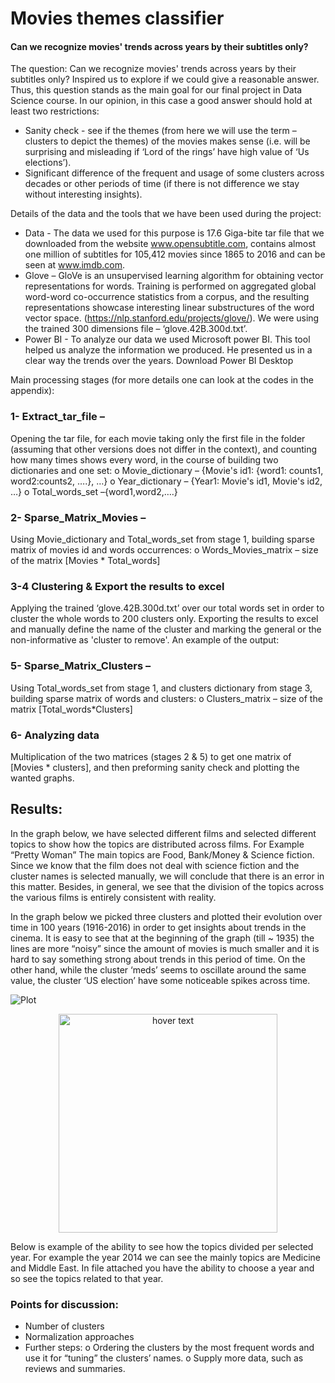 # Movies themes classifier
#### Can we recognize movies' trends across years by their subtitles only?

The question: Can we recognize movies' trends across years by their subtitles only? Inspired us to explore if we could give a reasonable answer. Thus, this question stands as the main goal for our final project in Data Science course.
In our opinion, in this case a good answer should hold at least two restrictions:
-	Sanity check - see if the themes (from here we will use the term – clusters to depict the themes) of the movies makes sense (i.e. will be surprising and misleading if ‘Lord of the rings’ have high value of ‘Us elections’).
-	Significant difference of the frequent and usage of some clusters across decades or other periods of time (if there is not difference we stay without interesting insights). 

Details of the data and the tools that we have been used during the project:
-	Data - The data we used for this purpose is 17.6 Giga-bite tar file that we downloaded from the website www.opensubtitle.com, contains almost one million of subtitles for 105,412 movies since 1865 to 2016 and can be seen at www.imdb.com. 
-	Glove – GloVe is an unsupervised learning algorithm for obtaining vector representations for words. Training is performed on aggregated global word-word co-occurrence statistics from a corpus, and the resulting representations showcase interesting linear substructures of the word vector space. (https://nlp.stanford.edu/projects/glove/). We were using the trained 300 dimensions file – ‘glove.42B.300d.txt’.
-	Power BI - To analyze our data we used Microsoft power BI. This tool helped us analyze the information we produced. He presented us in a clear way the trends over the years. 
Download Power BI Desktop 

Main processing stages (for more details one can look at the codes in the appendix):
### 1-	Extract_tar_file – 
Opening the tar file, for each movie taking only the first file in the folder (assuming that other versions does not differ in the context), and counting how many times shows every word, in the course of building two dictionaries and one set:
o	Movie_dictionary – {Movie's id1: {word1: counts1, word2:counts2, ….}, …}
o	Year_dictionary – {Year1: Movie's id1, Movie's id2, …}
o	Total_words_set –{word1,word2,….}

### 2-	Sparse_Matrix_Movies – 
Using Movie_dictionary  and Total_words_set  from stage 1, building sparse matrix of movies id and words occurrences:
o	Words_Movies_matrix – size of the matrix [Movies * Total_words]

### 3-4	Clustering & Export the results to excel 
Applying the trained ‘glove.42B.300d.txt’ over our total words set in order to cluster the whole words to 200 clusters only. Exporting the results to excel and manually define the name of the cluster and marking the general or the non-informative as 'cluster to remove'. 
An example of the output:


### 5-	Sparse_Matrix_Clusters –
Using Total_words_set  from stage 1, and clusters dictionary from stage 3,  building sparse matrix of words and clusters:
o	Clusters_matrix – size of the matrix [Total_words*Clusters]

### 6-	Analyzing data
Multiplication of the two matrices (stages 2 & 5) to get one matrix of [Movies * clusters], and then preforming sanity check and plotting the wanted graphs.

## Results:
In the graph below, we have selected different films and selected different topics to show how the topics are distributed across films. For Example “Pretty Woman” The main topics are Food, Bank/Money & Science fiction. Since we know that the film does not deal with science fiction and the cluster names is selected manually, we will conclude that there is an error in this matter. Besides, in general, we see that the division of the topics across the various films is entirely consistent with reality. 




In the graph below we picked three clusters and plotted their evolution over time in 100 years (1916-2016) in order to get insights about trends in the cinema. It is easy to see that at the beginning of the graph (till ~ 1935) the lines are more “noisy” since the amount of movies is much smaller and it is hard to say something strong about trends in this period of time. On the other hand, while the cluster ‘meds’ seems to oscillate around the same value, the cluster ‘US election’ have some noticeable spikes across time. 

![Plot](https://i.imgur.com/8PrMYib.png)


<p align="center">
  <img src="https://i.imgur.com/8PrMYib.png" width="350" title="hover text">
</p>


Below is example of the ability to see how the topics divided per selected year. For example the year 2014 we can see the mainly topics are Medicine and Middle East. In file attached you have the ability to choose a year and so see the topics related to that year. 






### Points for discussion:
-	Number of clusters
-	Normalization approaches
-	Further steps:
o	Ordering the clusters by the most frequent words and use it for “tuning” the clusters’ names.
o	Supply more data, such as reviews and summaries.

